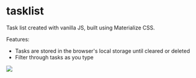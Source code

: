 # tasklist
Task list created with vanilla JS, built using Materialize CSS.

Features:
- Tasks are stored in the browser's local storage until cleared or deleted
- Filter through tasks as you type

<img src="https://i.imgur.com/mKC3Mfl.png"/>
